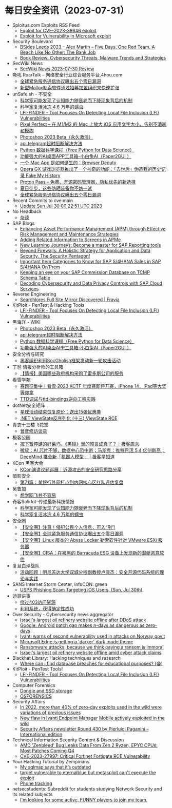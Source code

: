 # 每日安全资讯（2023-07-31）

- Sploitus.com Exploits RSS Feed
  - [Exploit for CVE-2023-38646 exploit](https://sploitus.com/exploit?id=F015682D-5AB1-5F06-A681-96FE6D3BCB3C&utm_source=rss&utm_medium=rss)
  - [Exploit for Vulnerability in Microsoft exploit](https://sploitus.com/exploit?id=8074C1A5-47E6-5651-827B-1A149F1008AC&utm_source=rss&utm_medium=rss)
- Security Boulevard
  - [BSides Leeds 2023 – Alex Martin – Five Days, One Red Team, A Beach Like No Other: The Bank Job](https://securityboulevard.com/2023/07/bsides-leeds-2023-alex-martin-five-days-one-red-team-a-beach-like-no-other-the-bank-job/)
  - [Book Review: Cybersecurity Threats, Malware Trends and Strategies](https://securityboulevard.com/2023/07/book-review-cybersecurity-threats-malware-trends-and-strategies/)
- SecWiki News
  - [SecWiki News 2023-07-30 Review](http://www.sec-wiki.com/?2023-07-30)
- 嘶吼 RoarTalk – 网络安全行业综合服务平台,4hou.com
  - [全球紧急服务通信协议曝出五个零日漏洞](https://www.4hou.com/posts/EXWg)
  - [新型Mallox勒索软件通过招募加盟组织来快速扩张](https://www.4hou.com/posts/kjX6)
- unSafe.sh - 不安全
  - [科学家可能发现了认知能力随衰老而下降现象背后的机制](https://buaq.net/go-173246.html)
  - [科学家复活冰冻 4.6 万年的蠕虫](https://buaq.net/go-173236.html)
  - [LFI-FINDER - Tool Focuses On Detecting Local File Inclusion (LFI) Vulnerabilities](https://buaq.net/go-173233.html)
  - [Pixel Perfect – 在 M1/M2 的 Mac 上放大 iOS 应用文字大小，告别不清晰和模糊](https://buaq.net/go-173232.html)
  - [Photoshop 2023 Beta（永久激活）](https://buaq.net/go-173234.html)
  - [api.telegram超时阻断解决方法](https://buaq.net/go-173231.html)
  - [Python 数据科学课程（Free Python for Data Science）](https://buaq.net/go-173229.html)
  - [功能强大的AI桌面APP工具箱-小白兔AI（Paper2GUI ）](https://buaq.net/go-173230.html)
  - [一个 Mac App 是如何诞生的：Browser Deputy](https://buaq.net/go-173228.html)
  - [Opera GX 游戏浏览器推出了一个神奇的功能：「去世后」伪造我的历史记录 Fake My History](https://buaq.net/go-173226.html)
  - [Proton Pass – 免费、开源密码管理器，隐私优先的新选择](https://buaq.net/go-173227.html)
  - [夏日徒步，这些防晒装备你不妨一试](https://buaq.net/go-173225.html)
  - [全球紧急服务通信协议曝出五个零日漏洞](https://buaq.net/go-173223.html)
- Recent Commits to cve:main
  - [Update Sun Jul 30 00:22:51 UTC 2023](https://github.com/trickest/cve/commit/030736ab168f4b796cee744137ee09da66fb6043)
- No Headback
  - [杂谈](http://xargin.com/misc/)
- SAP Blogs
  - [Enhancing Asset Performance Management (APM) through Effective Risk Management and Maintenance Strategies](https://blogs.sap.com/2023/07/30/enhancing-asset-performance-management-apm-through-effective-risk-management-and-maintenance-strategies/)
  - [Adding Related Information to Screens in APMe](https://blogs.sap.com/2023/07/30/adding-related-information-to-screens-in-apme/)
  - [New Learning Journeys: Become a master for SAP Reporting tools](https://blogs.sap.com/2023/07/30/new-learning-journeys-become-a-master-for-sap-reporting-tools/)
  - [Beyond Firewalls: A Holistic Strategy for Application and Data Security. The Security Pentagon!](https://blogs.sap.com/2023/07/30/beyond-firewalls-a-holistic-strategy-for-application-and-data-security.-the-security-pentagon/)
  - [Important Item Categories to Know for SAP S/4HANA Sales in SAP S/4HANA On’Prem](https://blogs.sap.com/2023/07/30/important-item-categories-to-know-for-sap-s-4hana-sales-in-sap-s-4hana-onprem/)
  - [Keeping an eye on your SAP Commission Database on TCMP Schema Table](https://blogs.sap.com/2023/07/30/keeping-an-eye-on-your-sap-commission-database-on-tcmp-schema-table/)
  - [Decoding Cybersecurity and Data Privacy Controls with SAP Cloud Services](https://blogs.sap.com/2023/07/30/decoding-cybersecurity-and-data-privacy-controls-with-sap-cloud-services/)
- Reverse Engineering
  - [Searchlores Full Site Mirror Discovered | Fravia](https://www.reddit.com/r/ReverseEngineering/comments/15d8eea/searchlores_full_site_mirror_discovered_fravia/)
- KitPloit - PenTest & Hacking Tools
  - [LFI-FINDER - Tool Focuses On Detecting Local File Inclusion (LFI) Vulnerabilities](http://www.kitploit.com/2023/07/lfi-finder-tool-focuses-on-detecting.html)
- 黑海洋 - WIKI
  - [Photoshop 2023 Beta（永久激活）](https://blog.upx8.com/3728)
  - [api.telegram超时阻断解决方法](https://blog.upx8.com/3727)
  - [Python 数据科学课程（Free Python for Data Science）](https://blog.upx8.com/3726)
  - [功能强大的AI桌面APP工具箱-小白兔AI（Paper2GUI ）](https://blog.upx8.com/3725)
- 安全分析与研究
  - [黑客组织利用SocGholish框架发动新一轮攻击活动](https://mp.weixin.qq.com/s?__biz=MzA4ODEyODA3MQ==&mid=2247487720&idx=1&sn=33baa3cca91b7cedbf62b1bff5343444&chksm=902fbfc0a75836d6d999d7702c5691f046589a40c2fe428b3d50a403f994c0facb48bb8a858e&scene=58&subscene=0#rd)
- 丁爸 情报分析师的工具箱
  - [【情报】美国哪些政府机构采购了雷多斯公司的服务](https://mp.weixin.qq.com/s?__biz=MzI2MTE0NTE3Mw==&mid=2651137647&idx=1&sn=93b856cad57053306c5a3aa4026308d8&chksm=f1af5155c6d8d843f1637aa10fe134df4bb77a9a00e36525557c6e81d0f7398bea71ca76da64&scene=58&subscene=0#rd)
- 看雪学苑
  - [赛题征集中！看雪·2023 KCTF 年度赛即将开赛，iPhone 14、iPad等大奖等你拿](https://mp.weixin.qq.com/s?__biz=MjM5NTc2MDYxMw==&mid=2458510873&idx=1&sn=5c7d73a1cd1276317650bca30a166008&chksm=b18ed69386f95f85ac7ae9f9e29ffb236e47bae9a4384eb14c8f34fe34712fc5edf70afa78da&scene=58&subscene=0#rd)
  - [TTD调试与ttd-bindings逆向工程实践](https://mp.weixin.qq.com/s?__biz=MjM5NTc2MDYxMw==&mid=2458510873&idx=2&sn=061e94112214afa09175c4aad5c64c56&chksm=b18ed69386f95f852d91cc20978ca127e15d248b2a7bf5dd256c5f374bdc86e508ff1d5e6c7e&scene=58&subscene=0#rd)
- dotNet安全矩阵
  - [星球活动结束恢复原价：送出15张优惠券](https://mp.weixin.qq.com/s?__biz=MzUyOTc3NTQ5MA==&mid=2247488142&idx=1&sn=ba9c5e03759ea77d6ed798d50f3c3bed&chksm=fa5abc63cd2d3575e1fe9d458e62f12daff6eec61e9c44ae76c5c6be38910c881fa730a00a27&scene=58&subscene=0#rd)
  - [.NET ViewState反序列化 (十三) ViewState RCE](https://mp.weixin.qq.com/s?__biz=MzUyOTc3NTQ5MA==&mid=2247488142&idx=2&sn=c152b396aac5d6635333777ab3e0b59f&chksm=fa5abc63cd2d35750c79f8b8d5bf5618031bc8b1ce6e86d29fd3270a8b1fa3bb0173bd57b135&scene=58&subscene=0#rd)
- 青衣十三楼飞花堂
  - [曾彦修访谈录](https://mp.weixin.qq.com/s?__biz=MzUzMjQyMDE3Ng==&mid=2247486735&idx=1&sn=a30c50daa4dbb686c0dfbe65b3828045&chksm=fab2ce30cdc547262477d998b6657714e8a73c4a0be8367641d1e7649ec8e2f0bd5fc22a8ade&scene=58&subscene=0#rd)
- 极客公园
  - [按下暂停键的好莱坞，《黑镜》里的预言成真了？｜极客周末](https://mp.weixin.qq.com/s?__biz=MTMwNDMwODQ0MQ==&mid=2653004345&idx=1&sn=4670c4e3fcc2e294fe21658df25d2f6d&chksm=7e54df8f49235699496e4811c982d1906f7fdd84100c09cadc2bc8d66f742af5ac1c6966c7e7&scene=58&subscene=0#rd)
  - [微软：AI 芯片不够，数据中心恐中断；马斯克：推特月活 5.4 亿创新高；DeepMind 推全新「机器人模型」 | 极客早知道](https://mp.weixin.qq.com/s?__biz=MTMwNDMwODQ0MQ==&mid=2653004344&idx=1&sn=1382b002408275db6e3a8cff41cde038&chksm=7e54df8e4923569856a5ad3728c6de8097fef9f31444ca4179cd6207aa733ac013e47247ba4a&scene=58&subscene=0#rd)
- KCon 黑客大会
  - [KCon演讲议题巡展｜近源攻击的安全研究思路分享](https://mp.weixin.qq.com/s?__biz=MzIzOTAwNzc1OQ==&mid=2651136660&idx=1&sn=f4a9ffc32077aa8af2dd5c0153156ff5&chksm=f2c123f4c5b6aae200eb4221810fb1965f171a4c75719a6485a7f70fb0074b496cccbb710250&scene=58&subscene=0#rd)
- 暗影安全
  - [第71篇：某银行外网打点到内网核心区红队评估复盘](https://mp.weixin.qq.com/s?__biz=MzI2MzA3OTgxOA==&mid=2657164523&idx=1&sn=435c7e0501173b63c35209a083c463dd&chksm=f1d4ee0ec6a36718cdf86fc61d2f1b0455e4e4ba2bbdb651c75df0fdf2a5f3ea5fdf4dfd5fae&scene=58&subscene=0#rd)
- 吴鲁加
  - [想学网飞并不容易](https://mp.weixin.qq.com/s?__biz=Mzg5NDY4ODM1MA==&mid=2247484466&idx=1&sn=e1a99892fd1e98e7248248ed79794273&chksm=c01a8903f76d0015e459a67c8b828090af4b7bc0bf266f76b2639777e61fd70401554459cb53&scene=58&subscene=0#rd)
- 奇客Solidot–传递最新科技情报
  - [科学家可能发现了认知能力随衰老而下降现象背后的机制](https://www.solidot.org/story?sid=75656)
  - [科学家复活冰冻 4.6 万年的蠕虫](https://www.solidot.org/story?sid=75655)
- 安全圈
  - [【安全圈】注意！侵犯公民个人信息，可入“刑”!](https://mp.weixin.qq.com/s?__biz=MzIzMzE4NDU1OQ==&mid=2652040793&idx=1&sn=cad90498485bb9ee66d0eaa08b3028a2&chksm=f36fc219c4184b0f66044d563c6b7cabcfd0ee38550fb01a15500fa8cc0060b1c1afc0ffc80c&scene=58&subscene=0#rd)
  - [【安全圈】全球紧急服务通信协议曝出五个零日漏洞](https://mp.weixin.qq.com/s?__biz=MzIzMzE4NDU1OQ==&mid=2652040793&idx=2&sn=902fb0fe35e67f134b17cc8e446c5de7&chksm=f36fc219c4184b0fd48ce5b541ab374793858b947331126216393414fa3d2f60fa7a2b097cb8&scene=58&subscene=0#rd)
  - [【安全圈】Linux 版本的 Abyss Locker 勒索软件针对 VMware ESXi 服务器](https://mp.weixin.qq.com/s?__biz=MzIzMzE4NDU1OQ==&mid=2652040793&idx=3&sn=0cde96defb5f44301b95ed4f21685b42&chksm=f36fc219c4184b0f48df55932e6e1a076609888e84eb03e7f46913b8a7363d16ccae849e964e&scene=58&subscene=0#rd)
  - [【安全圈】CISA：在被黑的 Barracuda ESG 设备上发现新的潜艇恶意软件](https://mp.weixin.qq.com/s?__biz=MzIzMzE4NDU1OQ==&mid=2652040793&idx=4&sn=7a3589166f1da3982ef7daa30dee8cc4&chksm=f36fc219c4184b0ff28b8ed7ca9712fb1eb3020269af64d27003a5979c4406abd7af4551bfd7&scene=58&subscene=0#rd)
- 复旦白泽战队
  - [活动回顾｜明尼苏达大学双城分校副教授卢康杰：安全开源代码系统的理论与实践](https://mp.weixin.qq.com/s?__biz=MzU4NzUxOTI0OQ==&mid=2247486718&idx=1&sn=3f975d6fbc6384889f434324e057f513&chksm=fdeb8880ca9c0196280553d26b2b76cc5e93d503b6662684a508b53a0f9d3c3e3495fa853531&scene=58&subscene=0#rd)
- SANS Internet Storm Center, InfoCON: green
  - [USPS Phishing Scam Targeting iOS Users, (Sun, Jul 30th)](https://isc.sans.edu/diary/rss/30078)
- 迪哥讲事
  - [绕过403访问资源](https://mp.weixin.qq.com/s?__biz=MzIzMTIzNTM0MA==&mid=2247491216&idx=1&sn=10c3ff03f18216497ee33a83f843472b&chksm=e8a614f3dfd19de5a08657f18a3b6e08d6dd4f6f1e682768121053ef2706490e17b5fb0b5321&scene=58&subscene=0#rd)
  - [利用系统，获得确定性成功](https://mp.weixin.qq.com/s?__biz=MzIzMTIzNTM0MA==&mid=2247491216&idx=2&sn=f0ceb75edb32359a2d0f3286347a5869&chksm=e8a614f3dfd19de5cc208f8b6a366b8954cac22b05459624ce7b0442581e100c14e085356dcc&scene=58&subscene=0#rd)
- Over Security - Cybersecurity news aggregator
  - [Israel's largest oil refinery website offline after DDoS attack](https://www.bleepingcomputer.com/news/security/israels-largest-oil-refinery-website-offline-after-ddos-attack/)
  - [Google: Android patch gap makes n-days as dangerous as zero-days](https://www.bleepingcomputer.com/news/security/google-android-patch-gap-makes-n-days-as-dangerous-as-zero-days/)
  - [Ivanti warns of second vulnerability used in attacks on Norway gov’t](https://therecord.media/ivanti-warns-of-second-vulnerability-norway-government-attack)
  - [Microsoft Edge is getting a 'darker' dark mode theme](https://www.bleepingcomputer.com/news/microsoft/microsoft-edge-is-getting-a-darker-dark-mode-theme/)
  - [Ransomware attacks, because we think paying a ransom is immoral](https://www.suspectfile.com/ransomware-attacks-because-we-think-paying-a-ransom-is-immoral/)
  - [Israel's largest oil refinery website offline amid cyber attack claims](https://www.bleepingcomputer.com/news/security/israels-largest-oil-refinery-website-offline-amid-cyber-attack-claims/)
- Blackhat Library: Hacking techniques and research
  - [Where can i find database breaches for educational purposes? (😁)](https://www.reddit.com/r/blackhat/comments/15domlb/where_can_i_find_database_breaches_for/)
- KitPloit - PenTest Tools!
  - [LFI-FINDER - Tool Focuses On Detecting Local File Inclusion (LFI) Vulnerabilities](http://www.kitploit.com/2023/07/lfi-finder-tool-focuses-on-detecting.html)
- Computer Forensics
  - [Dongle and SSD storage](https://www.reddit.com/r/computerforensics/comments/15dms06/dongle_and_ssd_storage/)
  - [OSFORENSICS](https://www.reddit.com/r/computerforensics/comments/15d9q4v/osforensics/)
- Security Affairs
  - [In 2022, more than 40% of zero-day exploits used in the wild were variations of previous issues](https://securityaffairs.com/148965/hacking/zero-day-2022-google-report.html)
  - [New flaw in Ivanti Endpoint Manager Mobile actively exploited in the wild](https://securityaffairs.com/148957/hacking/ivanti-epmm-flaw.html)
  - [Security Affairs newsletter Round 430 by Pierluigi Paganini – International edition](https://securityaffairs.com/148955/breaking-news/security-affairs-newsletter-round-430-by-pierluigi-paganini-international-edition.html)
- Technical Information Security Content & Discussion
  - [AMD 'Zenbleed' Bug Leaks Data From Zen 2 Ryzen, EPYC CPUs: Most Patches Coming Q4](https://www.reddit.com/r/netsec/comments/15dezb8/amd_zenbleed_bug_leaks_data_from_zen_2_ryzen_epyc/)
  - [CVE-2023-27997: Critical Fortinet Fortigate RCE Vulnerability](https://www.reddit.com/r/netsec/comments/15dotaq/cve202327997_critical_fortinet_fortigate_rce/)
- Your Hacking Tutorial by Zempirians
  - [My sqlmap says that it’s outdated](https://www.reddit.com/r/HowToHack/comments/15dstae/my_sqlmap_says_that_its_outdated/)
  - [target vulnerable to eternalblue but metasploit can't execute the exploit](https://www.reddit.com/r/HowToHack/comments/15d90qs/target_vulnerable_to_eternalblue_but_metasploit/)
  - [Phone tracking](https://www.reddit.com/r/HowToHack/comments/15duiz8/phone_tracking/)
- netsecstudents: Subreddit for students studying Network Security and its related subjects
  - [I'm looking for some active, FUNNY players to join my team.](https://www.reddit.com/r/netsecstudents/comments/15dh99y/im_looking_for_some_active_funny_players_to_join/)
